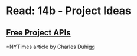 # Read: 14b - Project Ideas

## [Free Project APIs](https://github.com/toddmotto/public-apis)

\*NYTimes article by Charles Duhigg
